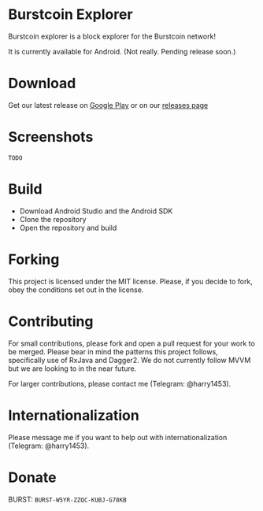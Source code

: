 # Burstcoin Explorer
Burstcoin explorer is a block explorer for the Burstcoin network!

It is currently available for Android. (Not really. Pending release soon.)

# Download
Get our latest release on [Google Play](http://) or on our [releases page](https://github.com/harry1453/burstcoin-explorer-android/releases/latest)

# Screenshots
`TODO`

# Build
- Download Android Studio and the Android SDK
- Clone the repository
- Open the repository and build

# Forking
This project is licensed under the MIT license.
Please, if you decide to fork, obey the conditions set out in the license.

# Contributing
For small contributions, please fork and open a pull request for your work to be merged.
Please bear in mind the patterns this project follows, specifically use of RxJava and Dagger2.
We do not currently follow MVVM but we are looking to in the near future.

For larger contributions, please contact me (Telegram: @harry1453).

# Internationalization
Please message me if you want to help out with internationalization (Telegram: @harry1453).

# Donate
BURST: `BURST-W5YR-ZZQC-KUBJ-G78KB`
